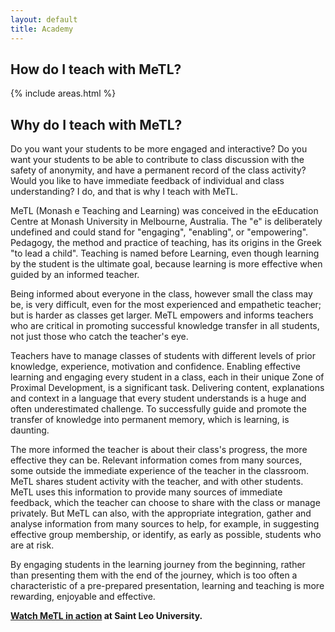 ```yaml
---
layout: default
title: Academy
---
```


<!--
## Content

- [How do I teach with MeTL](#how-do-i-teach-with-metl)
- [Why do I teach with MeTL?](#why-do-i-teach-with-metl)
-->

## How do I teach with MeTL?

{% include areas.html %}

## Why do I teach with MeTL?

Do you want your students to be more engaged and interactive? Do you want your students to be able to contribute to class discussion with the safety of anonymity, and have a permanent record of the class activity? Would you like to have immediate feedback of individual and class understanding? I do, and that is why I teach with MeTL.

MeTL (Monash e Teaching and Learning) was conceived in the eEducation Centre at Monash University in Melbourne, Australia. The "e" is deliberately undefined and could stand for "engaging", "enabling", or "empowering". Pedagogy, the method and practice of teaching, has its origins in the Greek "to lead a child". Teaching is named before Learning, even though learning by the student is the ultimate goal, because learning is more effective when guided by an informed teacher.  

Being informed about everyone in the class, however small the class may be, is very difficult, even for the most experienced and empathetic teacher; but is harder as classes get larger. MeTL empowers and informs teachers who are critical in promoting successful knowledge transfer in all students, not just those who catch the teacher's eye.

Teachers have to manage classes of students with different levels of prior knowledge, experience, motivation and confidence. Enabling effective learning and engaging every student in a class, each in their unique Zone of Proximal Development, is a significant task. Delivering content, explanations and context in a language that every student understands is a huge and often underestimated challenge. To successfully guide and promote the transfer of knowledge into permanent memory, which is learning, is daunting.

The more informed the teacher is about their class's progress, the more effective they can be. Relevant information comes from many sources, some outside the immediate experience of the teacher in the classroom. MeTL shares student activity with the teacher, and with other students. MeTL uses this information to provide many sources of immediate feedback, which the teacher can choose to share with the class or manage privately. But MeTL can also, with the appropriate integration, gather and analyse information from many sources to help, for example, in suggesting effective group membership, or identify, as early as possible, students who are at risk.

By engaging students in the learning journey from the beginning, rather than presenting them with the end of the journey, which is too often a characteristic of a pre-prepared presentation, learning and teaching is more rewarding, enjoyable and effective.

<strong><a href="http://innovation.saintleo.edu/wp-content/uploads/2016/08/MeTL-Promo-2.mp4" target="_blank">Watch MeTL in action</a> at Saint Leo University.</strong>

<!--
## How do I know MeTL works?

- Papers
- Evidence
- Testimonials
- Videos
-->